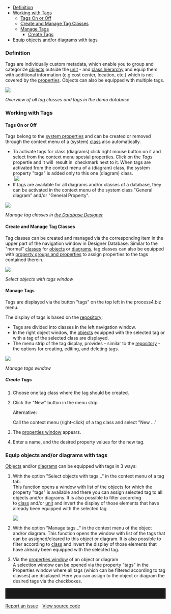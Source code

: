 -   [Definition](#definition)
-   [Working with Tags](#working-with-tags)
    -   [Tags On or Off](#tags-on-or-off)
    -   [Create and Manage Tag Classes](#create-and-manage-tag-classes)
    -   [Manage Tags](#manage-tags)
        -   [Create Tags](#create-tags)
-   [Equip objects and/or diagrams with tags](#equip-objects-andor-diagrams-with-tags)


### Definition

Tags are individually custom metadata, which enable you to group and
categorize [objects](object) outside the [unit](unit) - and [class
hierarchy](class) and equip them with additional information (e.g cost
center, location, etc.) which is not covered by
the [properties](property-group-and-property). Objects can also be equipped
with multiple tags.

![](//images.ctfassets.net/utx1h0gfm1om/4EyWhI3BNCUwKgIykgIUqU/19a43029d04ce5f100dc37ee76dd17eb/329627.png)

*Overview of all tag classes and tags in the demo database*

### Working with Tags

#### Tags On or Off

Tags belong to the [system properties](system-properties) and can be
created or removed through the context menu of a
(system) [class](class) also automatically.

-   To activate tags for class (diagrams) click right mouse button on it
    and select from the context menu spesial properties. Click on the
    *Tags* propertie and it will  result in  checkmark next to it. When
    tags are activated from the context menu <span class="underline">of
    a</span> (diagram) class, the system property "tags" is added only
    to this one (diagram) class.  
     ![](//images.ctfassets.net/utx1h0gfm1om/7E1rLot0AMeQm6oOCw8EW4/77dcf1b318e2e679d6983906b5ecfd8b/329171.png)
-   If tags are available <span class="underline">for
    all</span> diagrams and/or classes of a database, they can be
    activated in the context menu of the system class "General diagram"
    and/or "General Property".

![](//images.ctfassets.net/utx1h0gfm1om/7fJ6TJ6aM8owOGukYGaASk/108f912ec8b0094aeeecc4441276468e/329648.png)

*Manage tag classes in [the Database Designer](database-designer)*


#### Create and Manage Tag Classes

Tag classes can be created and managed via the corresponding item in the
upper part of the navigation window in Designer Database. Similar to the
"normal" [classes](class) for [objects](object) or [diagrams,](diagram) tag
classes can also be equipped with [property groups and
properties](property-group-and-property) to assign properties to the tags
contained therein.

*![](//images.ctfassets.net/utx1h0gfm1om/3kpTubXqg8aK4aEMCqgWoy/994ab26dc1a2bed5a47409b8666c8ca2/329661.png)*

*Select objects with tags window*

#### Manage Tags

Tags are displayed via the button "tags" on the top left in the
process4.biz menu.

The display of tags is based on the [repository](repository):

-   Tags are divided into classes in the left navigation window.
-   In the right object window, the [objects](object) equipped with the
    selected tag or with a tag of the selected class are displayed.
-   The menu strip of the tag display, provides - similar to
    the [repository](repository) - the options for creating, editing,
    and deleting tags.
    
*![](//images.ctfassets.net/utx1h0gfm1om/4XSbST8JQIaAwsIkWy6SUa/9cfa6c8d9d0928eb0b8398c7aa45f7c4/329655.png)*

*Manage tags window*

##### Create Tags

1.  Choose one tag class where the tag should be created.
2.  Click the "New" button in the menu strip.

    <div class="success">
    Alternative:

    Call the context menu (right-click) of a tag class and select "New
    ..."
    </div>

3.  The [properties window](properties-dialog-box) appears.
4.  Enter a name, and the desired property values for the new tag.

### Equip objects and/or diagrams with tags

[Objects](object) and/or [diagrams](diagram) can be equipped with tags
in 3 ways:

1.  With the option "Select objects with tags..." in the context menu of
    a tag tab.  
    This function opens a window with list of the objects for which the
    property "tags" is available and there you can assign selected tag
    to all objects and/or diagrams. It is also possible to filter
    according to [class](class) and/or [unit](unit) and invert the
    display of those elements that have already been equipped with the
    selected tag.  
      
    ![](//images.ctfassets.net/utx1h0gfm1om/3p6tgpB5BSeWycAY4MAqu6/17f2e08f42b1f8b214b558068a6ff6d3/329641.png)
    
2.  With the option "Manage tags..." in the context menu of the object
    and/or diagram. This function opens the window with list of the tags
    that can be assigned/cleared to this object or diagram. It is also
    possible to filter according to [class](class) and invert the
    display of those elements that have already been equipped with the
    selected tag.  
      
3.  Via the [properties window](properties-dialog-box) of an object or
    diagram  
    A selection window can be opened via the property "tags" in the
    Properties window where all tags (which can be filtered according to
    tag classes) are displayed. Here you can assign to the object or
    diagram the desired tags via the checkboxes.
    
<hr style="padding-top:2rem" />
<a href="https://github.com/process4/docs/issues" target="_blank" class="bgw btn btn-primary btn-lg shadow-sm">Report an issue</a>
<a href="https://github.com/process4/docs" target="_blank" class="bgw btn btn-primary btn-lg shadow-sm" style="margin-left:10px;">View source code</a>